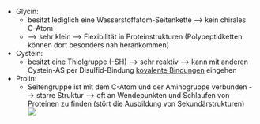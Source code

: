 - Glycin:
	- besitzt lediglich eine Wasserstoffatom-Seitenkette --> kein chirales C-Atom 
	- --> sehr klein --> Flexibilität in Proteinstrukturen (Polypeptidketten können dort besonders nah herankommen)
- Cystein:
	- besitzt eine Thiolgruppe (-SH) --> sehr reaktiv --> kann mit anderen Cystein-AS per Disulfid-Bindung [kovalente Bindungen](kovalente%20Bindungen.md) eingehen 
- Prolin:
	- Seitengruppe ist mit dem C-Atom und der Aminogruppe verbunden --> starre Struktur --> oft an Wendepunkten und Schlaufen von Proteinen zu finden (stört die Ausbildung von Sekundärstrukturen)
![](Pasted%20image%2020231016105619.png)